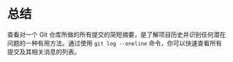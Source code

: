 # 总结

查看对一个 Git 仓库所做的所有提交的简短摘要，是了解项目历史并识别任何潜在问题的一种有用方法。通过使用 `git log --oneline` 命令，你可以快速查看所有提交及其相关消息的列表。

